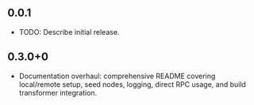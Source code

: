 ## 0.0.1

* TODO: Describe initial release.

## 0.3.0+0

* Documentation overhaul: comprehensive README covering local/remote setup, seed nodes, logging, direct RPC usage, and build transformer integration.
